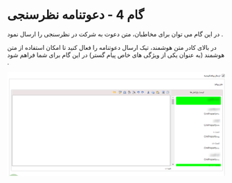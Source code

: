 # گام 4 - دعوتنامه نظرسنجی



در این گام می توان برای مخاطبان، متن دعوت به شرکت در نظرسنجی را ارسال نمود .

در بالای کادر متن هوشمند، تیک ارسال دعوتنامه را فعال کنید تا امکان استفاده از متن هوشمند (به عنوان یکی از ویژگی های خاص پیام گستر) در این گام برای شما فراهم شود .

![](advertising-nazarsanji-5.png)


